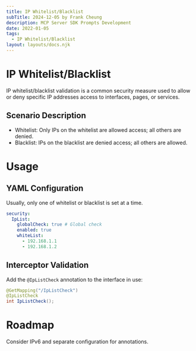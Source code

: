 ```yaml
---
title: IP Whitelist/Blacklist
subTitle: 2024-12-05 by Frank Cheung
description: MCP Server SDK Prompts Development
date: 2022-01-05
tags:
  - IP Whitelist/Blacklist
layout: layouts/docs.njk
---
```


# IP Whitelist/Blacklist

IP whitelist/blacklist validation is a common security measure used to allow or deny specific IP addresses access to
interfaces, pages, or services.

## Scenario Description

- Whitelist: Only IPs on the whitelist are allowed access; all others are denied.
- Blacklist: IPs on the blacklist are denied access; all others are allowed.

# Usage

## YAML Configuration

Usually, only one of whitelist or blacklist is set at a time.

```yaml
security:
  IpList:
    globalCheck: true # Global check
    enabled: true
    whiteList:
      - 192.168.1.1
      - 192.168.1.2
```

## Interceptor Validation

Add the `@IpListCheck` annotation to the interface in use:

```java
@GetMapping("/IpListCheck")
@IpListCheck
int IpListCheck();
```

# Roadmap

Consider IPv6 and separate configuration for annotations.